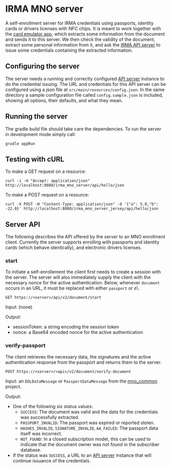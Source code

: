 # IRMA MNO server

A self-enrollment server for IRMA credentials using passports, identity cards or drivers licenses with NFC chips. It is meant to work together with the [card emulator app](https://github.com/credentials/irma_android_cardemu), which extracts some information from the document and sends it to this server. We then check the validity of the document, extract some personal information from it, and ask the [IRMA API server](https://github.com/credentials/irma_api_server) to issue some credentials containing the extracted information.


## Configuring the server

The server needs a running and correctly configured [API server](https://github.com/credentials/irma_api_server) instance to do the credential issuing. The URL and credentials for this API server can be configured using a json file at `src/main/resources/config.json`. In the same directory a sample configuration file called `config.sample.json` is included, showing all options, their defaults, and what they mean.

## Running the server

The gradle build file should take care the dependencies. To run the server in development mode simply call:

    gradle appRun

## Testing with cURL

To make a GET request on a resource:

    curl -i -H "Accept: application/json" http://localhost:8080/irma_mno_server/api/hello/json

To make a POST request on a resource:

    curl -X POST -H "Content-Type: application/json" -d '{"a": 5.0,"b": -22.0}' http://localhost:8080/irma_mno_server_jersey/api/hello/json

## Server API

The following describes the API offered by the server to an MNO enrollment client. Currently the server supports enrolling with passports and identity cards (which behave identically), and electronic drivers licenses.

### start

To initiate a self-enrollement the client first needs to create a session with the server. The server will also immediately supply the client with the necessary nonce for the active authentication. Below, whenever `document` occurs in an URL, it must be replaced with either `passport` or `dl`.

`GET https://<server>/api/v2/document/start`

Input: (none)

Output:

 * sessionToken: a string encoding the session token
 * nonce: a Base64 encoded nonce for the active authentication

### verify-passport

The client retrieves the necessary data, the signatures and the active authentication response from the passport and returns them to the server.

`POST https://<server>/<api>/v2/document/verify-document`

Input: an `EDLDataMessage` or `PassportDataMessage` from the [mno_common](https://github.com/credentials/irma_mno_common/) project.

Output:
 * One of the following six status values:
   * `SUCCESS`: The document was valid and the data for the credentials was successfully extracted.
   * `PASSPORT_INVALID`: The passport was expired or reported stolen.
   * `HASHES_INVALID`, `SIGNATURE_INVALID`, `AA_FAILED`: The passport data itself was incorrect.
   * `NOT_FOUND`: In a closed subscription model, this can be used to indicate that the document owner was not found in the subscriber database.
 * If the status was `SUCCESS`, a URL to an [API server](https://github.com/credentials/irma_api_server) instance that will continue issuance of the credentials.

